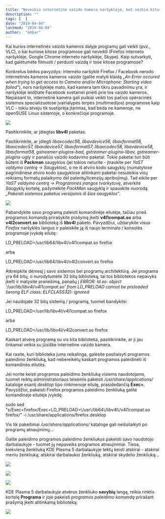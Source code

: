 ```yaml
---
title: "Neveikia internetinė vaizdo kamera naršyklėje, bet veikia kitur?"
description: ""
tags: [  ]
date: "2019-04-04"
lastmod: "2019-04-04"
author:  "embar"
---
```

Kai kurios internetinės vaizdo kameros dalyje programų gali veikti (pvz., VLC), o kai kuriose kitose programose gali neveikti (Firefox interneto naršyklėje, Google Chrome interneto naršyklėje, Skype). Kaip sutvarkyti, kad galėtumėte filmuoti / perduoti vaizdą ir tose kitose programose?

Konkretus bėdos pavyzdys: interneto naršyklė Firefox / Facebook nerodo internetinės kameros kameros vaizdo (galite matyti klaidą _„An Error occured when trying to get access to Camera and/or Microphone: Starting video failed“_), nors naršyklėje mato, kad kamera tam tikru pavadinimu yra, ir naršyklėje leidžiate Facebook svetainei prieiti prie tos vaizdo kameros. Nepaisant to, internetinė kamera gali puikiai veikti tos pačios operacinės sistemos specializuotose įvairialypės terpės (multimedijos) programose kaip VLC - tokiu atveju tik sustiprėja įtarimas, kad bėda ne kameroje, ne openSUSE Linux sistemoje, o konkrečioje programoje.

 ![](/images/pamokos/Facebook_-_An_Error_occured_when_trying_to_get_access_to_Camera_and_or_Microphone_-_Starting_video_failed.png)

Pasitikrinkite, ar įdiegtas **libv4l** paketas.

Pasitikrinkite, ar įdiegti _libavcodec56, libavdevice56, libavformat56, libavcodec57, libavdevice57, libavformat57, libavcodec58, libavdevice58, libavformat58, gstreamer-plugins-bad, gstreamer-plugins-libav, gstreamer-plugins-ugly_ ir panašūs vaizdo kodavimo paketai. Tokie paketai turi būti būtent iš **Packman** saugyklos (jei tokios neturite - įtraukite per _YaST valdymo centrą → Saugyklos_), o ne iš atviro kodo saugyklų (numatytose pagrindinėse atviro kodo saugyklose atitinkami paketai nesuteikia visų reikiamų formatų palaikymo dėl patentų/licenzijų apribojimų). Tad eikite per _YaST valdymo centrą → Programinės įrangos tvarkytuvę_, atverkite _Saugyklų_ kortelę, pažymėkite _PackMan_ saugyklą ir spauskite nuorodą _„Pakeisti sistemos paketus versijomis iš šios saugyklos“_.

![](/images/pamokos/YaST2_-_pakeisti_paketus_versijomis_is_Packman_saugyklos.png)

Pabandykite savo programą paleisti komandinėje eilutėje, tačiau prieš programos komandą prirašykite prašymą įkelti **v4l1compat.so** arba **v4l2convert.so** biblioteką iš **libv4l** paketo. Pavyzdžiui, uždarykite visus _Firefox_ naršyklės langus ir paleiskite ją iš naujo terminalo / konsolės programoje įvykdę eilutę:

LD\_PRELOAD=/usr/lib64/libv4l/v4l1compat.so firefox

arba

LD\_PRELOAD=/usr/lib64/libv4l/v4l2convert.so firefox

Atkreipkite dėmesį į savo sistemos bei programų architektūrą. Jei programa yra 64 bitų, o nurodytumėte 32 bitų biblioteką, tai tos bibliotekos nepavyks įkelti ir matysite pranešimą, panašų į _ERROR: ld.so: object '/usr/lib/libv4l/v4l1compat.so' from LD\_PRELOAD cannot be preloaded (wrong ELF class: ELFCLASS32): ignored_

Jei naudojate 32 bitų sistemą / programą, tuomet bandykite:

LD\_PRELOAD=/usr/lib/libv4l/v4l1compat.so firefox

arba

LD\_PRELOAD=/usr/lib/libv4l/v4l2convert.so firefox

Kaskart atvėrę programą su vis kita biblioteka, pasitikrinkite, ar ji jau tinkamai veikia su jūsiške internetine vaizdo kamera.

Kai rasite, kuri biblioteka jums reikalinga, galėsite pasitaisyti programos paleidimo ženkliuką, kad nebereikėtų kaskart programos paleidinėti iš komandinės eilutės.

Jei norite keisti programos paleidimo ženkliuką visiems naudotojams, tuomet reiktų administratoriaus teisėmis pakeisti _/usr/share/applications/_ kataloge esantį _desktop_ tipo rinkmenoje eilutę, prasidedančią **Exec=**. Pavyzdžiui, pakeisti Firefox programos paleidimo ženkliuką galite komandinėje eilutėje įvykdę:

sudo sed "s/Exec=firefox/Exec=LD\_PRELOAD=\\/usr\\/lib64\\/libv4l\\/v4l1compat.so firefox/" -i /usr/share/applications/firefox.desktop 

Vis tik pakeitimai _/usr/share/applications/_ kataloge gali neišsilaikyti po programų atnaujinimų...

Galite paleidimo programos paleidimo ženkliukus pakeisti savo naudotojo darbalaukyje - tuomet jų nepaveiks programos atnaujinimai. Tiesa, kiekvieną ženkliuką KDE Plasma 5 darbalaukyje tektų keisti atskirai - atskirai meniu ženkliuką, atskirai darbalaukio ženkliuką, atskirai skydelio ženkliuką...

![](/images/pamokos/KDE_Plasma_5_-_Programos_zenkliukas_darbalaukyje_-_savybes_-_Firefox.png)

![](/images/pamokos/KDE_Plasma_5_-_meniu_-_Keisti_programa_-_Firefox.png)

![](/images/pamokos/KDE_Plasma_5_-_Programos_savybes_-_Firefox.png)

KDE Plasma 5 darbalaukyje atvėrus ženkliuko **savybių** langą, reikia rinktis kortelę **Programa** ir joje pakeisti _programos paleidimo komandą_ prirašant prašymą įkelti atitinkamą biblioteką:

![](/images/pamokos/KDE_Plasma_5_-_Programos_paleidimo_komanda_-_Firefox_su_libv4l_v4l1compat.png)
